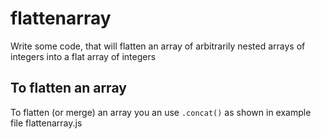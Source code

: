 # flattenarray
Write some code, that will flatten an array of arbitrarily nested arrays of integers into a flat array of integers

## To flatten an array 
To flatten (or merge) an array you an use `.concat()` as shown in example file flattenarray.js
